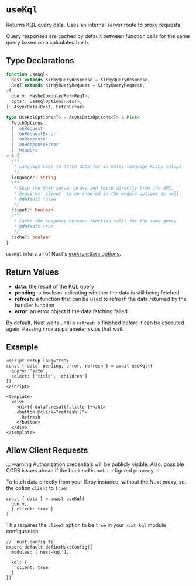 # `useKql`

Returns KQL query data. Uses an internal server route to proxy requests.

Query responses are cached by default between function calls for the same query based on a calculated hash.

## Type Declarations

```ts
function useKql<
  ResT extends KirbyQueryResponse = KirbyQueryResponse,
  ReqT extends KirbyQueryRequest = KirbyQueryRequest,
>(
  query: MaybeComputedRef<ReqT>,
  opts?: UseKqlOptions<ResT>,
): AsyncData<ResT, FetchError>

type UseKqlOptions<T> = AsyncDataOptions<T> & Pick<
  FetchOptions,
  | 'onRequest'
  | 'onRequestError'
  | 'onResponse'
  | 'onResponseError'
  | 'headers'
> & {
  /**
   * Language code to fetch data for in multi-language Kirby setups
   */
  language?: string
  /**
   * Skip the Nuxt server proxy and fetch directly from the API.
   * Requires `client` to be enabled in the module options as well.
   * @default false
   */
  client?: boolean
  /**
   * Cache the response between function calls for the same query
   * @default true
   */
  cache?: boolean
}
```

`useKql` infers all of Nuxt's [`useAsyncData` options](https://nuxt.com/docs/api/composables/use-async-data#params).

## Return Values

- **data**: the result of the KQL query
- **pending**: a boolean indicating whether the data is still being fetched
- **refresh**: a function that can be used to refresh the data returned by the handler function
- **error**: an error object if the data fetching failed

By default, Nuxt waits until a `refresh` is finished before it can be executed again. Passing `true` as parameter skips that wait.

## Example

```vue
<script setup lang="ts">
const { data, pending, error, refresh } = await useKql({
  query: 'site',
  select: ['title', 'children']
})
</script>

<template>
  <div>
    <h1>{{ data?.result?.title }}</h1>
    <button @click="refresh()">
      Refresh
    </button>
  </div>
</template>
```

## Allow Client Requests

::: warning
Authorization credentials will be publicly visible. Also, possible CORS issues ahead if the backend is not configured properly.
:::

To fetch data directly from your Kirby instance, without the Nuxt proxy, set the option `client` to `true`:

```ts{3}
const { data } = await useKql(
  query,
  { client: true }
)
```

This requires the `client` option to be `true` in your `nuxt-kql` module configuration:

```ts{9}
// `nuxt.config.ts`
export default defineNuxtConfig({
  modules: ['nuxt-kql'],

  kql: {
    client: true
  }
})
```
